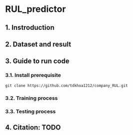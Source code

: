 # RUL_predictor

## 1. Instroduction
## 2. Dataset and result
## 3. Guide to run code
### 3.1. Install prerequisite
    git clone https://github.com/tdkhoa1212/company_RUL.git

### 3.2. Training process
### 3.3. Testing process
## 4. Citation: TODO
